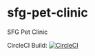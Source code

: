 # sfg-pet-clinic
SFG Pet Clinic

CircleCI Build: [![CircleCI](https://circleci.com/gh/y026716/sfg-pet-clinic.svg?style=svg)](https://circleci.com/gh/y026716/sfg-pet-clinic)